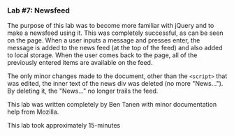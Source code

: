 ### Lab #7: Newsfeed

The purpose of this lab was to become more familiar with jQuery and to make a newsfeed using it. This was completely successful, as can be seen on the page. When a user inputs a message and presses enter, the message is added to the news feed (at the top of the feed) and also added to local storage. When the user comes back to the page, all of the previously entered items are available on the feed.

The only minor changes made to the document, other than the `<script>` that was edited, the inner text of the news div was deleted (no more "News..."). By deleting it, the "News..." no longer trails the feed.

This lab was written completely by Ben Tanen with minor documentation help from Mozilla.

This lab took approximately 15-minutes